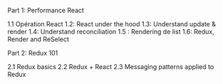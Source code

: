 Part 1: Performance React

1.1 Opération React
1.2: React under the hood
1.3: Understand update & render
1.4: Understand reconciliation
1.5 : Rendering de list
1.6: Redux, Render and ReSelect

Part 2: Redux 101

2.1 Redux basics
2.2 Redux + React
2.3 Messaging patterns applied to Redux

